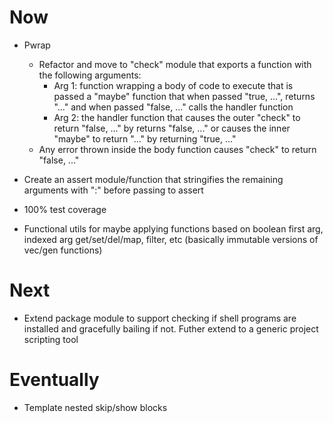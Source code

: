 # Now

- Pwrap
    - Refactor and move to "check" module that
      exports a function with the following
      arguments:
        - Arg 1: function wrapping a body of
          code to execute that is passed a
          "maybe" function that when passed
          "true, ...", returns "..." and when
          passed "false, ..." calls the handler
          function
        - Arg 2: the handler function that
          causes the outer "check" to return
          "false, ..." by returns "false, ..."
          or causes the inner "maybe" to return
          "..." by returning "true, ..."
    - Any error thrown inside the body function
      causes "check" to return "false, ..."

- Create an assert module/function that
  stringifies the remaining arguments with ":"
  before passing to assert

- 100% test coverage 

- Functional utils for maybe applying functions
  based on boolean first arg, indexed arg
  get/set/del/map, filter, etc (basically
  immutable versions of vec/gen functions) 

# Next

- Extend package module to support checking if
  shell programs are installed and gracefully
  bailing if not. Futher extend to a generic
  project scripting tool

# Eventually

- Template nested skip/show blocks

